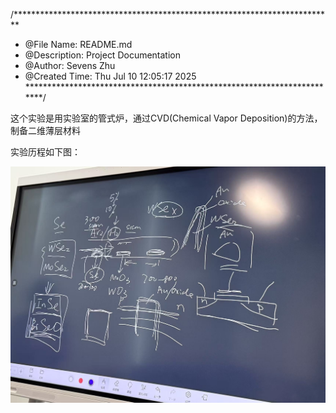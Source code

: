 /*************************************************************************
 * @File Name: README.md
 * @Description: Project Documentation
 * @Author: Sevens Zhu
 * @Created Time: Thu Jul 10 12:05:17 2025
 ************************************************************************/

这个实验是用实验室的管式炉，通过CVD(Chemical Vapor Deposition)的方法，制备二维薄层材料

实验历程如下图：

![](王老师规划.jpg)
